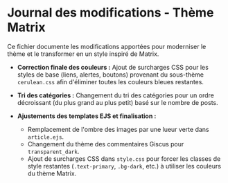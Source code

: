 # Journal des modifications - Thème Matrix

Ce fichier documente les modifications apportées pour moderniser le thème et le transformer en un style inspiré de Matrix.


*   **Correction finale des couleurs :** Ajout de surcharges CSS pour les styles de base (liens, alertes, boutons) provenant du sous-thème `cerulean.css` afin d'éliminer toutes les couleurs bleues restantes.

*   **Tri des catégories :** Changement du tri des catégories pour un ordre décroissant (du plus grand au plus petit) basé sur le nombre de posts.

*   **Ajustements des templates EJS et finalisation :**
    *   Remplacement de l'ombre des images par une lueur verte dans `article.ejs`.
    *   Changement du thème des commentaires Giscus pour `transparent_dark`.
    *   Ajout de surcharges CSS dans `style.css` pour forcer les classes de style restantes (`.text-primary`, `.bg-dark`, etc.) à utiliser les couleurs du thème Matrix.
